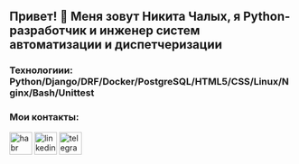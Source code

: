 ## Привет! 👋 Меня зовут Никита Чалых, я Python-разработчик и инженер систем автоматизации и диспетчеризации

### Технологиии: Python/Django/DRF/Docker/PostgreSQL/HTML5/CSS/Linux/Nginx/Bash/Unittest

### Мои контакты:
[<img src='https://cdn.jsdelivr.net/npm/simple-icons@3.0.1/icons/habr.svg' alt='habr' height='40'>](https://career.habr.com/Nikita223613)
[<img src='https://cdn.jsdelivr.net/npm/simple-icons@3.0.1/icons/linkedin.svg' alt='linkedin' height='40'>](https://www.linkedin.com/in/NikitaChalykh/)
[<img src='https://cdn.jsdelivr.net/npm/simple-icons@3.0.1/icons/telegram.svg' alt='telegram' height='40'>](http://t-do.ru/NikitaChalykh)
